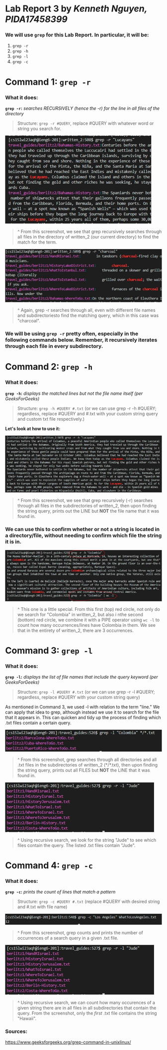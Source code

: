 # Lab Report 3 by *Kenneth Nguyen, PIDA17458399*

### We will use `grep` for this Lab Report. In particular, it will be:
1. `grep -r`
2. `grep -h`
3. `grep -l`
4. `grep -c`


# Command 1: `grep -r`
### What it does: 
**`grep -r`:** *searches RECURSIVELY (hence the -r) for the line in all files of the directory*
> Structure: `grep -r #QUERY`, replace #QUERY with whatever word or string you search for.

![Grep -r screenshot](grepR1.jpg)
> ^ From this screenshot, we see that grep recursively searches through all files in the directory of written_2 (our current directory) to find the match for the term.

![Grep -r screenshot](grepR2.jpg)
> ^ Again, grep -r searches through all, even with different file names and subdirectoriesto find the matching query, which in this case was "charcoal".

### We will be using `grep -r` pretty often, especially in the following commands below. Remember, it recursively iterates through each file in every subdirectory. 

# Command 2: `grep -h`
### What it does: 
**`grep -h`:** *displays the matched lines but not the file name itself (per GeeksForGeeks)*
> Structure: `grep -h #QUERY #.txt` (or we can use grep -r -h #QUERY; regardless, replace #QUERY and #.txt with your custom string query and custom txt file respectively.)

**Let's look at how to use it:**

![Grep -H screenshot](grepH1.jpg)
> ^ From this screenshot, we see that grep recursively (-r) searches through all files in the subdirectories of written_2, then upon finding the string query, prints out the LINE but **NOT** the file name that it was found in.

### We can use this to confirm whether or not a string is located in a directory/file, without needing to confirm which file the string it is in.

![Grep -H screenshot](grepH2.jpg)
> ^ This one is a little special. From this first (top) red circle, not only do we search for "Colombia" in written_2, but also i nthe second (bottom) red circle, we combine it with a PIPE operator using `wc -l` to count how many occurrences/lines have Colombia in them. We see that in the entirety of written_2, there are 3 occurrences.

# Command 3: `grep -l`
### What it does: 
**`grep -l`:** *displays the list of file names that include the query keyword (per GeeksForGeeks)*
> Structure: `grep -l #QUERY #.txt` (or we can use grep -r -l #QUERY; regardless, replace #QUERY with your custom string query)

As mentioned in Command 3, we used -l with relation to the term "line." We can apply that idea to grep, although instead we use it to search for the file that it appears in. This can quicken and tidy up the process of finding which .txt files contain a certain query. 

![Grep -L screenshot](grepL1.jpg)
> ^ From this screenshot, grep searches through all directories and all .txt files in the subdirectories of written_2 (\*\/\*.txt), then upon finding the string query, prints out all FILES but **NOT** the LINE that it was found in.

![Grep -L screenshot](grepL2.jpg)
> ^ Using recursive search, we look for the string "Jude" to see which files contain the query. The listed .txt files contain "Jude".


# Command 4: `grep -c`
### What it does: 
**`grep -c`:** *prints the count of lines that match a pattern*
> Structure: `grep -c #QUERY #.txt` (replace #QUERY with desired string and #.txt with file name)

![Grep -C screenshot](grepC1.jpg)
> ^ From this screenshot, grep counts and prints the number of occurrences of a search query in a given .txt file. 

![Grep -L screenshot](grepL2.jpg)
> ^ Using recursive search, we can count how many occurences of a given string there are in all files in all subdirectories that contain the query. From the screenshot, only the *first* .txt file contains the string "Hawaii".




### Sources:
https://www.geeksforgeeks.org/grep-command-in-unixlinux/

